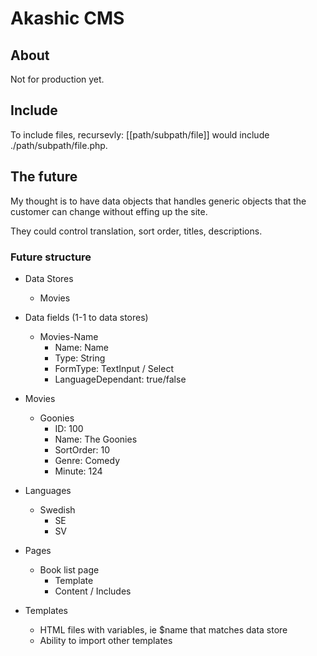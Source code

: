 # Akashic CMS

## About

Not for production yet.

## Include

To include files, recursevly:
[[path/subpath/file]]
would include ./path/subpath/file.php.

## The future

My thought is to have data objects that handles generic objects
that the customer can change without effing up the site.

They could control translation, sort order, titles, descriptions.

### Future structure

* Data Stores
    * Movies

* Data fields (1-1 to data stores)
	* Movies-Name
		* Name: Name
		* Type: String
		* FormType: TextInput / Select
		* LanguageDependant: true/false

* Movies
	* Goonies
		* ID: 100
		* Name: The Goonies
		* SortOrder: 10
		* Genre: Comedy
		* Minute: 124
		
* Languages
	* Swedish
		* SE
		* SV

* Pages
    * Book list page
        * Template
        * Content / Includes
		
* Templates
	* HTML files with variables, ie $name that matches data store
	* Ability to import other templates
    